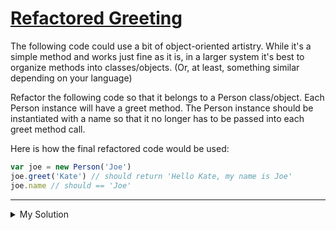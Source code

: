# [Refactored Greeting](https://www.codewars.com/kata/5121303128ef4b495f000001)

The following code could use a bit of object-oriented artistry. While it's a simple method and works just fine as it is, in a larger system it's best to organize methods into classes/objects. (Or, at least, something similar depending on your language)

Refactor the following code so that it belongs to a Person class/object. Each Person instance will have a greet method. The Person instance should be instantiated with a name so that it no longer has to be passed into each greet method call.

Here is how the final refactored code would be used:

```javascript
var joe = new Person('Joe')
joe.greet('Kate') // should return 'Hello Kate, my name is Joe'
joe.name // should == 'Joe'
```

---

<details><summary>My Solution</summary>

```js
class Person {
  constructor(name) {
    this.name = name
  }
  greet(yourName) {
    return `Hello ${yourName}, my name is ${this.name}`
  }
}
```

</details>
